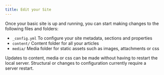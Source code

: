 ```yaml
---
title: Edit your Site
---
```

Once your basic site is up and running, you can start making changes to the following files and folders:

- `_config.yml` To configure your site metadata, sections and properties
- `content/` Content folder for all your articles
- `media/` Media folder for static assets such as images, attachments or css

Updates to content, media or css can be made without having to restart the local server. Structural or changes to configuration currently require a server restart.